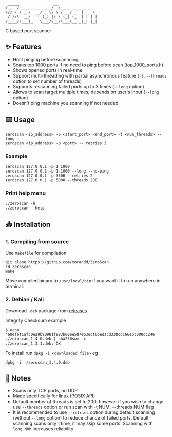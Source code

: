 ```
 _____               __                 
/ _  / ___ _ __ ___ / _\ ___ __ _ _ __  
\// / / _ \ '__/ _ \\ \ / __/ _` | '_ \ 
 / //\  __/ | | (_) |\ \ (_| (_| | | | |
/____/\___|_|  \___/\__/\___\__,_|_| |_|

```

C based port scanner

## ✨ Features
- Host pinging before scannning
- Scans top 1000 ports if no need to ping before scan (top_1000_ports.h)
- Shows opened ports in real-time
- Support multi-threading with partial asynchronous feature (`-t`, `--threads` option to set number of threads)
- Supports rescanning failed ports up to 3 times (`--long` option)
- Allows to scan target multiple times, depends on user's input (`--long` option)
- Doesn't ping machine you scanning if not needed

## ⌨️ Usage

```console
zeroscan <ip_address> -p <start_port> <end_port> -t <num_threads> --long
zeroscan <ip_address> -p <port> -- retries 3
```

### Example

```console
zeroscan 127.0.0.1 -p 1 1000
zeroscan 127.0.0.1 -p 1 1000 --long --no-ping
zeroscan 127.0.0.1 -p 3306 --retries 2
zeroscan 127.0.0.1 -p 5000 --threads 200
```

### Print help menu

```console
./zeroscan -h
./zeroscan --help
```

## 📥 Installation

### 1. Compiling from source

Use `Makefile` for compilation
```
git clone https://github.com/xorandd/ZeroScan
cd ZeroScan
make
```
Move compiled binary to `/usr/local/bin` if you want it to run anywhere in terminal. 

### 2. Debian / Kali

Download `.deb` package from  [releases](https://github.com/xorandd/ZeroScan/releases)

Integrity Checksum example

```
$ echo '68ef6f1afc0e29b90981f983b006e587e63ecf6bedacd338cdc66e6c000dc246' ./zeroscan_1.4.0.deb | sha256sum -c
./zeroscan_1.3.1.deb: OK
```

To install run `dpkg -i <downloaded file>` eg
```
dpkg -i ./zeroscan_1.4.0.deb
```

## 📝 Notes
- Scans only TCP ports, no UDP
- Made specifically for linux (POSIX API)
- Default number of threads is set to 200, however if you wish to change use `--threads` option
or run scan with -t NUM, --threads NUM flag
- It is recommended to use `--retries` option during default scanning (without `--long` option) to reduce chance of failed ports.
Default scanning scans only 1 time, it may skip some ports. Scanning with `--long NUM` increases reliability 
